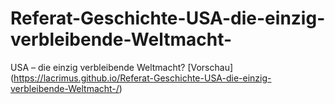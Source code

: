 # Referat-Geschichte-USA-die-einzig-verbleibende-Weltmacht-
USA – die einzig verbleibende Weltmacht?
[Vorschau] (https://lacrimus.github.io/Referat-Geschichte-USA-die-einzig-verbleibende-Weltmacht-/)
